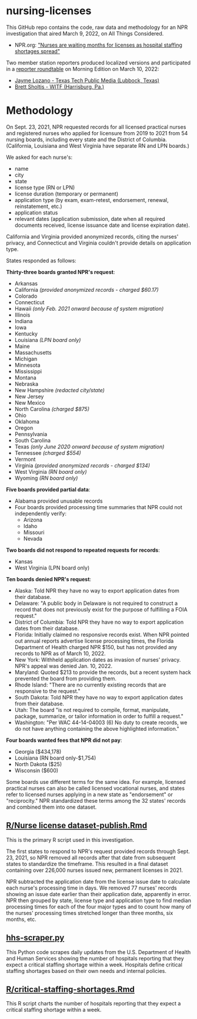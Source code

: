 # nursing-licenses
This GitHub repo contains the code, raw data and methodology for an NPR investigation that aired March 9, 2022, on All Things Considered. 

* NPR.org: ["Nurses are waiting months for licenses as hospital staffing shortages spread"](https://www.npr.org/2022/03/10/1084897499/nurses-are-waiting-months-for-licenses-as-hospital-staffing-shortages-spread)

Two member station reporters produced localized versions and participated in a [reporter roundtable](https://www.npr.org/2022/03/10/1084897499/nurses-are-waiting-months-for-licenses-as-hospital-staffing-shortages-spread) on Morning Edition on March 10, 2022: 

* [Jayme Lozano - Texas Tech Public Media (Lubbock, Texas)](https://radio.kttz.org/news/2022-03-08/data-shows-nurses-may-face-above-average-processing-times-for-licenses-in-texas)
* [Brett Sholtis - WITF (Harrisburg, Pa.)](https://urldefense.com/v3/__https://www.witf.org/2022/03/10/nurses-in-pennsylvania-waited-months-to-get-licenses-to-work-during-historic-staffing-shortage/__;!!Iwwt!CynyfQoW6lmpSOB3yyliU9pazriGPwxigcsXmj9ZnJWW0J-33zzjONglotE$)

# Methodology
On Sept. 23, 2021, NPR requested records for all licensed practical nurses and registered nurses who applied for licensure from 2019 to 2021 from 54 nursing boards, including every state and the District of Columbia. (California, Louisiana and West Virginia have separate RN and LPN boards.)

We asked for each nurse's:

* name
* city
* state
* license type (RN or LPN)
* license duration (temporary or permanent)
* application type (by exam, exam-retest, endorsement, renewal, reinstatement, etc.)
* application status 
* relevant dates (application submission, date when all required documents received, license issuance date and license expiration date). 

California and Virginia provided anonymized records, citing the nurses' privacy, and Connecticut and Virginia couldn't provide details on application type.

States responded as follows: 

**Thirty-three boards granted NPR's request**: 

* Arkansas
* California *(provided anonymized records - charged $60.17)*
* Colorado 
* Connecticut
* Hawaii *(only Feb. 2021 onward because of system migration)*
* Illinois
* Indiana
* Iowa 
* Kentucky 
* Louisiana *(LPN board only)*
* Maine
* Massachusetts 
* Michigan 
* Minnesota 
* Mississippi 
* Montana 
* Nebraska 
* New Hampshire *(redacted city/state)*
* New Jersey 
* New Mexico 
* North Carolina *(charged $875)* 
* Ohio 
* Oklahoma 
* Oregon 
* Pennsylvania 
* South Carolina 
* Texas *(only June 2020 onward because of system migration)* 
* Tennessee *(charged $554)* 
* Vermont 
* Virginia *(provided anonymized records - charged $134)*
* West Virginia *(RN board only)*
* Wyoming *(RN board only)*

**Five boards provided partial data**:

* Alabama provided unusable records
* Four boards provided processing time summaries that NPR could not independently verify:
  + Arizona
  + Idaho
  + Missouri
  + Nevada 

**Two boards did not respond to repeated requests for records**:

* Kansas
* West Virginia (LPN board only)

**Ten boards denied NPR's request**:

* Alaska: Told NPR they have no way to export application dates from their database.
* Delaware: "A public body in Delaware is not required to construct a record that does not previously exist for the purpose of fulfilling a FOIA request."  
* District of Columbia: Told NPR they have no way to export application dates from their database.
* Florida: Initially claimed no responsive records exist. When NPR pointed out annual reports advertise license processing times, the Florida Department of Health charged NPR $150, but has not provided any records to NPR as of March 10, 2022.
* New York: Withheld application dates as invasion of nurses' privacy. NPR's appeal was denied Jan. 10, 2022.
* Maryland: Quoted $213 to provide the records, but a recent system hack prevented the board from providing them.
* Rhode Island: "There are no currently existing records that are responsive to the request."
* South Dakota: Told NPR they have no way to export application dates from their database.
* Utah: The board "is not required to compile, format, manipulate, package, summarize, or tailor information in order to fulfill a request."
* Washington: "Per WAC 44-14-04003 (6) No duty to create records, we do not have anything containing the above highlighted information." 

**Four boards wanted fees that NPR did not pay**:

* Georgia ($434,178)
* Louisiana (RN board only-$1,754)
* North Dakota ($25)
* Wisconsin ($600)

Some boards use different terms for the same idea. For example, licensed practical nurses can also be called licensed vocational nurses, and states refer to licensed nurses applying in a new state as "endorsement" or "reciprocity." NPR standardized these terms among the 32 states' records and combined them into one dataset. 

## [R/Nurse license dataset-publish.Rmd](https://github.com/austinfast/nursing-licenses/blob/main/R/Nurse%20license%20dataset-publish.Rmd)
This is the primary R script used in this investigation.

The first states to respond to NPR's request provided records through Sept. 23, 2021, so NPR removed all records after that date from subsequent states to standardize the timeframe. This resulted in a final dataset containing over 226,000 nurses issued new, permanent licenses in 2021.

NPR subtracted the application date from the license issue date to calculate each nurse's processing time in days. We removed 77 nurses' records showing an issue date earlier than their application date, apparently in error. NPR then grouped by state, license type and application type to find median processing times for each of the four major types and to count how many of the nurses' processing times stretched longer than three months, six months, etc.

## [hhs-scraper.py](https://github.com/austinfast/nursing-licenses/blob/main/hhs-scraper.py)

This Python code scrapes daily updates from the U.S. Department of Health and Human Services showing the number of hospitals reporting that they expect a critical staffing shortage within a week. Hospitals define critical staffing shortages based on their own needs and internal policies.

## [R/critical-staffing-shortages.Rmd](https://github.com/austinfast/nursing-licenses/blob/main/R/critical-staffing-shortages.Rmd)

This R script charts the number of hospitals reporting that they expect a critical staffing shortage within a week.

